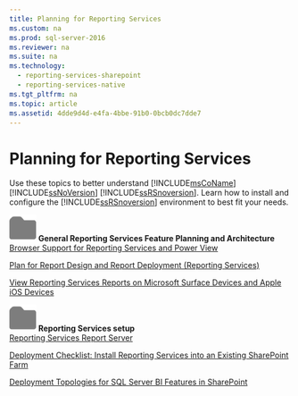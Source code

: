 ```yaml
---
title: Planning for Reporting Services
ms.custom: na
ms.prod: sql-server-2016
ms.reviewer: na
ms.suite: na
ms.technology: 
  - reporting-services-sharepoint
  - reporting-services-native
ms.tgt_pltfrm: na
ms.topic: article
ms.assetid: 4dde9d4d-e4fa-4bbe-91b0-0bcb0dc7dde7
---
```

# Planning for Reporting Services
  Use these topics to better understand [!INCLUDE[msCoName](../../Topics/TopicNameContainA/includes/msCoName_md.md)] [!INCLUDE[ssNoVersion](../../Topics/TopicNameContainA/includes/ssNoVersion_md.md)] [!INCLUDE[ssRSnoversion](../../Topics/TopicNameContainA/includes/ssRSnoversion_md.md)]. Learn how to install and configure the [!INCLUDE[ssRSnoversion](../../Topics/TopicNameContainA/includes/ssRSnoversion_md.md)] environment to best fit your needs.  
  
 ![Small File Folder Icon](../../Topics/TopicNameNotContainA/media/filefolder_small.png "filefolder_small") **General Reporting Services Feature Planning and Architecture**  
 [Browser Support for Reporting Services and Power View](../../Topics/TopicNameNotContainA/Browser-Support-for-Reporting-Services-and-Power-View.md)  
  
 [Plan for Report Design and Report Deployment &#40;Reporting Services&#41;](../../Topics/TopicNameNotContainA/Plan-for-Report-Design-and-Report-Deployment--Reporting-Services-.md)  
  
 [View Reporting Services Reports on Microsoft Surface Devices and  Apple iOS Devices](../Topic/View%20Reporting%20Services%20Reports%20on%20Microsoft%20Surface%20Devices%20and%20%20Apple%20iOS%20Devices.md)  
  
 ![Small File Folder Icon](../../Topics/TopicNameNotContainA/media/filefolder_small.png "filefolder_small") **Reporting Services setup**  
 [Reporting Services Report Server](../../Topics/TopicNameNotContainA/Reporting-Services-Report-Server.md)  
  
 [Deployment Checklist: Install Reporting Services into an Existing SharePoint Farm](../Topic/Deployment%20Checklist:%20Install%20Reporting%20Services%20into%20an%20Existing%20SharePoint%20Farm.md)  
  
 [Deployment Topologies for SQL Server BI Features in SharePoint](../../Topics/TopicNameNotContainA/Deployment-Topologies-for-SQL-Server-BI-Features-in-SharePoint.md)  
  
  